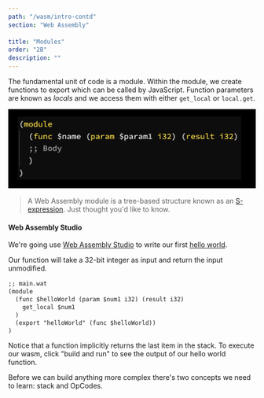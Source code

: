 ```yaml
---
path: "/wasm/intro-contd"
section: "Web Assembly"

title: "Modules"
order: "2B"
description: ""
---
```


The fundamental unit of code is a module. Within the module, we create functions to export which can be called by JavaScript. Function parameters are known as _locals_ and we access them with either `get_local` or `local.get`.

![a wasm module](./images/wasmmodule.png)

> A Web Assembly module is a tree-based structure known as an [S-expression](https://developer.mozilla.org/en-US/docs/WebAssembly/Understanding_the_text_format#s-expressions). Just thought you'd like to know.

#### Web Assembly Studio
We're going use [Web Assembly Studio](https://webassembly.studio/) to write our first [hello world](https://webassembly.studio/?f=a8z71cwsulu).

Our function will take a 32-bit integer as input and return the input unmodified.
```wasm
;; main.wat
(module
  (func $helloWorld (param $num1 i32) (result i32)
    get_local $num1
  )
  (export "helloWorld" (func $helloWorld))
)
```

 Notice that a function implicitly returns the last item in the stack. To execute our wasm, click "build and run" to see the output of our hello world function.

Before we can build anything more complex there's two concepts we need to learn: stack and OpCodes.
